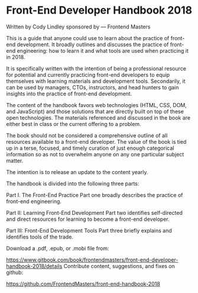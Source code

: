 # Front-End Developer Handbook 2018
Written by Cody Lindley sponsored by — Frontend Masters

This is a guide that anyone could use to learn about the practice of front-end development. It broadly outlines and discusses the practice of front-end engineering: how to learn it and what tools are used when practicing it in 2018.

It is specifically written with the intention of being a professional resource for potential and currently practicing front-end developers to equip themselves with learning materials and development tools. Secondarily, it can be used by managers, CTOs, instructors, and head hunters to gain insights into the practice of front-end development.

The content of the handbook favors web technologies (HTML, CSS, DOM, and JavaScript) and those solutions that are directly built on top of these open technologies. The materials referenced and discussed in the book are either best in class or the current offering to a problem.

The book should not be considered a comprehensive outline of all resources available to a front-end developer. The value of the book is tied up in a terse, focused, and timely curation of just enough categorical information so as not to overwhelm anyone on any one particular subject matter.

The intention is to release an update to the content yearly.

The handbook is divided into the following three parts:

Part I. The Front-End Practice
Part one broadly describes the practice of front-end engineering.

Part II: Learning Front-End Development
Part two identifies self-directed and direct resources for learning to become a front-end developer.

Part III: Front-End Development Tools
Part three briefly explains and identifies tools of the trade.

Download a .pdf, .epub, or .mobi file from:

https://www.gitbook.com/book/frontendmasters/front-end-developer-handbook-2018/details
Contribute content, suggestions, and fixes on github:

https://github.com/FrontendMasters/front-end-handbook-2018
